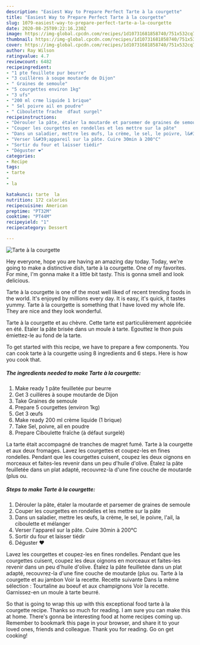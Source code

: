 ```yaml
---
description: "Easiest Way to Prepare Perfect Tarte à la courgette"
title: "Easiest Way to Prepare Perfect Tarte à la courgette"
slug: 1079-easiest-way-to-prepare-perfect-tarte-a-la-courgette
date: 2020-08-25T09:22:16.230Z
image: https://img-global.cpcdn.com/recipes/1d10731681858740/751x532cq70/tarte-a-la-courgette-photo-principale-de-la-recette.jpg
thumbnail: https://img-global.cpcdn.com/recipes/1d10731681858740/751x532cq70/tarte-a-la-courgette-photo-principale-de-la-recette.jpg
cover: https://img-global.cpcdn.com/recipes/1d10731681858740/751x532cq70/tarte-a-la-courgette-photo-principale-de-la-recette.jpg
author: Ray Wilson
ratingvalue: 4.7
reviewcount: 6482
recipeingredient:
- "1 pte feuillete pur beurre"
- "3 cuillères à soupe moutarde de Dijon"
- " Graines de semoule"
- "5 courgettes environ 1kg"
- "3 ufs"
- "200 ml crme liquide 1 brique"
- " Sel poivre ail en poudre"
- " Ciboulette frache  dfaut surgel"
recipeinstructions:
- "Dérouler la pâte, étaler la moutarde et parsemer de graines de semoule"
- "Couper les courgettes en rondelles et les mettre sur la pâte"
- "Dans un saladier, mettre les œufs, la crème, le sel, le poivre, l&#39;ail, la ciboulette et mélanger"
- "Verser l&#39;appareil sur la pâte. Cuire 30min à 200°C"
- "Sortir du four et laisser tiédir"
- "Déguster ❤️"
categories:
- Recipe
tags:
- tarte
- 
- la

katakunci: tarte  la 
nutrition: 172 calories
recipecuisine: American
preptime: "PT32M"
cooktime: "PT44M"
recipeyield: "1"
recipecategory: Dessert

---
```



![Tarte à la courgette](https://img-global.cpcdn.com/recipes/1d10731681858740/751x532cq70/tarte-a-la-courgette-photo-principale-de-la-recette.jpg)

Hey everyone, hope you are having an amazing day today. Today, we're going to make a distinctive dish, tarte à la courgette. One of my favorites. For mine, I'm gonna make it a little bit tasty. This is gonna smell and look delicious.

Tarte à la courgette is one of the most well liked of recent trending foods in the world. It's enjoyed by millions every day. It is easy, it's quick, it tastes yummy. Tarte à la courgette is something that I have loved my whole life. They are nice and they look wonderful.

Tarte à la courgette et au chèvre. Cette tarte est particulièrement appréciée en été. Etaler la pâte brisée dans un moule à tarte. Egouttez le thon puis émiettez-le au fond de la tarte.


To get started with this recipe, we have to prepare a few components. You can cook tarte à la courgette using 8 ingredients and 6 steps. Here is how you cook that.

<!--inarticleads1-->

##### The ingredients needed to make Tarte à la courgette:

1. Make ready 1 pâte feuilletée pur beurre
1. Get 3 cuillères à soupe moutarde de Dijon
1. Take  Graines de semoule
1. Prepare 5 courgettes (environ 1kg)
1. Get 3 œufs
1. Make ready 200 ml crème liquide (1 brique)
1. Take  Sel, poivre, ail en poudre
1. Prepare  Ciboulette fraîche (à défaut surgelé)


La tarte était accompagné de tranches de magret fumé. Tarte à la courgette et aux deux fromages. Lavez les courgettes et coupez-les en fines rondelles. Pendant que les courgettes cuisent, coupez les deux oignons en morceaux et faites-les revenir dans un peu d&#39;huile d&#39;olive. Étalez la pâte feuilletée dans un plat adapté, recouvrez-la d&#39;une fine couche de moutarde (plus ou. 

<!--inarticleads2-->

##### Steps to make Tarte à la courgette:

1. Dérouler la pâte, étaler la moutarde et parsemer de graines de semoule
1. Couper les courgettes en rondelles et les mettre sur la pâte
1. Dans un saladier, mettre les œufs, la crème, le sel, le poivre, l&#39;ail, la ciboulette et mélanger
1. Verser l&#39;appareil sur la pâte. Cuire 30min à 200°C
1. Sortir du four et laisser tiédir
1. Déguster ❤️


Lavez les courgettes et coupez-les en fines rondelles. Pendant que les courgettes cuisent, coupez les deux oignons en morceaux et faites-les revenir dans un peu d&#39;huile d&#39;olive. Étalez la pâte feuilletée dans un plat adapté, recouvrez-la d&#39;une fine couche de moutarde (plus ou. Tarte à la courgette et au jambon Voir la recette. Recette suivante Dans la même sélection : Tourtaline au boeuf et aux champignons Voir la recette. Garnissez-en un moule à tarte beurré. 

So that is going to wrap this up with this exceptional food tarte à la courgette recipe. Thanks so much for reading. I am sure you can make this at home. There's gonna be interesting food at home recipes coming up. Remember to bookmark this page in your browser, and share it to your loved ones, friends and colleague. Thank you for reading. Go on get cooking!
